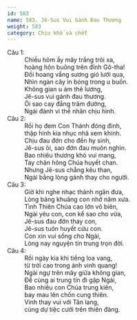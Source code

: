 ```yaml
---
id: 583
name: 583. Jê-Sus Vui Gánh Đau Thương
weight: 583
category: Chịu khổ và chết
---
```

<dl><dt>Câu 1:</dt><dd data-verse="1">Chiều hôm ấy mây trắng trôi xa, <br/>hoàng hôn buông trên đỉnh Gô-tha! <br/>Đồi hoang vắng sương gió lưới qua, <br/>Nhìn ngàn cây in bóng trong u buồn. <br/>Không gian u ám thê lương, <br/>Jê-sus vui gánh đau thương. <br/>Ôi sao cay đắng trăm đường, <br/>Ngài đành vì thế nhân chịu hình. </dd><dt>Câu 2:</dt><dd data-verse="2">Rồi họ đem Con Thánh đóng đinh, <br/>thập hình kia nhục nhã xem khinh. <br/>Chịu đau đớn cho đến hy sinh, <br/>Jê-sus ôi, sao đớn đau muôn nghìn. <br/>Bao nhiêu thương khó vui mang, <br/>Tay chân hông Chúa huyết chan. <br/>Nhưng Jê-sus chẳng kêu than, <br/>Ngài bằng lòng gánh thay cho người. </dd><dt>Câu 3:</dt><dd data-verse="3">Giờ khi nghe nhạc thánh ngân đưa, <br/>Lòng bâng khuâng con nhớ năm xưa. <br/>Tình Thiên Chúa cao lớn vô biên, <br/>Ngài yêu con, con kể sao cho vừa, <br/>Jê-sus đau đớn thay con, <br/>Jê-sus tuôn huyết cứu con. <br/>Con xin vui sống cho Ngài, <br/>Lòng nay nguyện tín trung trọn đời. </dd><dt>Câu 4:</dt><dd data-verse="4">Rồi ngày kia khi tiếng loa vang, <br/>từ trời cao trong ánh vinh quang! <br/>Ngài ngự trên mây giữa không gian, <br/>Để cùng ai trung tín đi gặp Ngài, <br/>Bao nhiêu con Chúa trung kiên, <br/>bay mau lên chốn cung thiên. <br/>Vinh thay vui với Tân lang, <br/>cùng dự tiệc cưới trên thiên đàng. </dd></dl>
